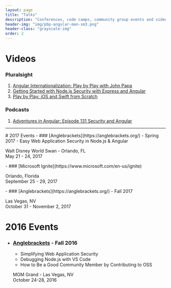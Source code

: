 ```yaml
---
layout: page
title: "Talks"
description: "Conferences, code camps, community group events and videos that I've talked and presented something in."
header-img: "img/pbp-angular-man-sm3.png"
header-class: "grayscale-img"
order: 2
---
```


# Videos

### Pluralsight
1. [Angular Internationalization: Play by Play with John Papa](http://bit.ly/1Q6XrJI)
2. [Getting Started with Node.js Security with Express and Angular](http://bit.ly/2cJyxhD)
3. [Play by Play: iOS and Swift from Scratch](http://bit.ly/2nvJY1j)

### Podcasts
1. [Adventures in Angular: Episode 131 Security and Angular](http://bit.ly/2nKfCZU)

<hr>
# 2017 Events
- ### [Anglebrackets](https://anglebrackets.org/) - Spring 2017
    - Easy Web Application Security in Node.js & Angular
    <p>Walt Disney World Swan - Orlando, FL<br>
    May 21 - 24, 2017</p>
- ### [Microsoft Ignite](https://www.microsoft.com/en-us/ignite)
    <p>Orlando, Florida<br>September 25 - 29, 2017</p>
- ### [Anglebrackets](https://anglebrackets.org/) - Fall 2017
    <p>Las Vegas, NV<br>
    October 31 - November 2, 2017</p>

# 2016 Events

- ### [Anglebrackets](https://anglebrackets.org/) - Fall 2016
    - Simplifying Web Application Security
    - Debugging Node.js with VS Code
    - How to Be a Good Community Member by Contributing to OSS
    <p>MGM Grand - Las Vegas, NV<br>
    October 24-28, 2016</p>
